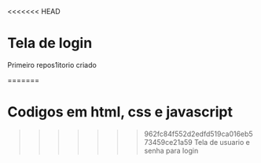 <<<<<<< HEAD
# Tela de login
Primeiro repos1itorio criado

=======
# Codigos em html, css e javascript
>>>>>>> 962fc84f552d2edfd519ca016eb573459ce21a59
Tela de usuario e senha para login 
